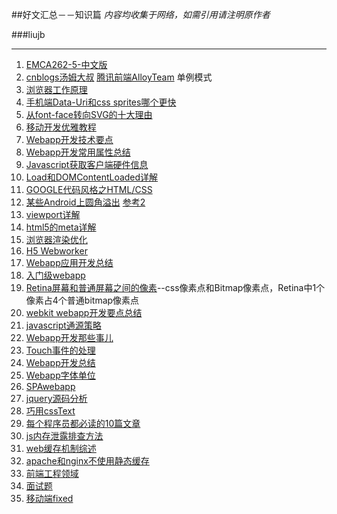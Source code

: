 ##好文汇总－－知识篇
*内容均收集于网络，如需引用请注明原作者*

###liujb

---

1. [EMCA262-5-中文版](http://ecmascript.cn/)
2. [cnblogs汤姆大叔](http://www.cnblogs.com/TomXu/archive/2012/02/20/2352817.html) [腾讯前端AlloyTeam](http://www.alloyteam.com/2012/10/common-javascript-design-patterns/) 单例模式
3. [浏览器工作原理](http://ux.sohu.com/topics/50972d9ae7de3e752e0081ff)
4. [手机端Data-Uri和css sprites哪个更快](http://ourjs.com/detail/5227e418583e06280300000a)
4. [从font-face转向SVG的十大理由](http://ourjs.com/detail/532bdaea6922aa7e1d000002)
5. [移动开发优雅教程](https://speakerdeck.com/edokeh/)
6. [Webapp开发技术要点](http://www.cnblogs.com/pifoo/archive/2011/05/28/webkit-webapp.html) 
7. [Webapp开发常用属性总结](http://www.16code.com/webapp%E5%89%8D%E7%AB%AF%E5%B8%B8%E7%94%A8%E5%B1%9E%E6%80%A7%E6%80%BB%E7%BB%93/)
7. [Javascript获取客户端硬件信息](http://blog.sina.com.cn/s/blog_3fea49a50101b46h.html)
8. [Load和DOMContentLoaded详解](http://www.cnblogs.com/hh54188/archive/2013/03/01/2939426.html) 
9. [GOOGLE代码风格之HTML/CSS](http://chajn.org/htmlcssguide/htmlcssguide.html)
10. [某些Android上圆角溢出](https://github.com/yisibl/blog/issues/2) [参考2](http://jsbin.com/zexeyeli/2/edit)
11. [viewport详解](http://www.w3cfuns.com/thread-5596726-1-1.html)
12. [html5的meta详解](http://www.w3cfuns.com/thread-5595925-1-1.html)
13. [浏览器渲染优化](https://github.com/puterjam/speed_render)
14. [H5 Webworker](http://www.cnblogs.com/wishyouhappy/p/3766225.html)
15. [Webapp应用开发总结](http://my.oschina.net/maomi/blog/183790#OSC_h2_1)
16. [入门级webapp](http://www.duo66.com/post-5595.html)
17. [Retina屏幕和普通屏幕之间的像素](http://www.zhangxinxu.com/wordpress/2012/10/new-pad-retina-devicepixelratio-css-page/)--css像素点和Bitmap像素点，Retina中1个像素占4个普通bitmap像素点
18. [webkit webapp开发要点总结](http://www.w3cfuns.com/thread-1965-1-1.html)
19. [javascript通源策略](https://developer.mozilla.org/zh-CN/docs/Web/Security/Same-origin_policy)
20. [Webapp开发那些事儿](http://udc.weibo.com/2013/04/%E7%A7%BB%E5%8A%A8%E5%BC%80%E5%8F%91%E9%82%A3%E4%BA%9B%E4%BA%8B/)
21. [Touch事件的处理](http://www.cnblogs.com/pifoo/archive/2011/05/23/webkit-touch-event-1.html)
22. [Webapp开发总结](http://www.16code.com/webapp%E5%89%8D%E7%AB%AF%E5%B8%B8%E7%94%A8%E5%B1%9E%E6%80%A7%E6%80%BB%E7%BB%93/)
23. [Webapp字体单位](http://www.w3cplus.com/css3/define-font-size-with-css3-rem)
24. [SPAwebapp](http://my.oschina.net/maomi/blog/88089)
25. [jquery源码分析](https://github.com/JsAaron/jQuery)
26. [巧用cssText](http://www.cnblogs.com/snandy/archive/2011/03/12/1980444.html)
27. [每个程序员都必读的10篇文章](http://it.deepinmind.com/其它/2014/05/15/10-articles-every-programmer-must-read.html)
28. [js内存泄露排查方法](http://h5dev.uc.cn/article-25-1.html)
29. [web缓存机制综述](http://www.58player.com/blog-2537-111650.html)
30. [apache和nginx不使用静态缓存](http://blog.chinaunix.net/uid-10051104-id-3849334.html)
31. [前端工程领域](https://github.com/fouber/blog)
32. [面试题](http://blog.csdn.net/v_july_v/article/details/7382693)
33. [移动端fixed](http://www.cnblogs.com/yexiaochai/p/3561939.html)